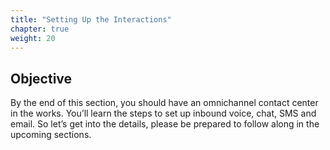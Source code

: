 ```yaml
---
title: "Setting Up the Interactions"
chapter: true
weight: 20
---
```


## Objective

By the end of this section, you should have an omnichannel contact center in the works. You’ll learn the steps to set up inbound voice, chat, SMS and email. So let’s get into the details, please be prepared to follow along in the upcoming sections.